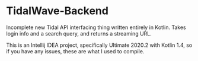 # TidalWave-Backend
Incomplete new Tidal API interfacing thing written entirely in Kotlin. Takes login info and a search query, and returns a streaming URL.

This is an Intellij IDEA project, specifically Ultimate 2020.2 with Kotlin 1.4, so if you have any issues, these are what I used to compile.